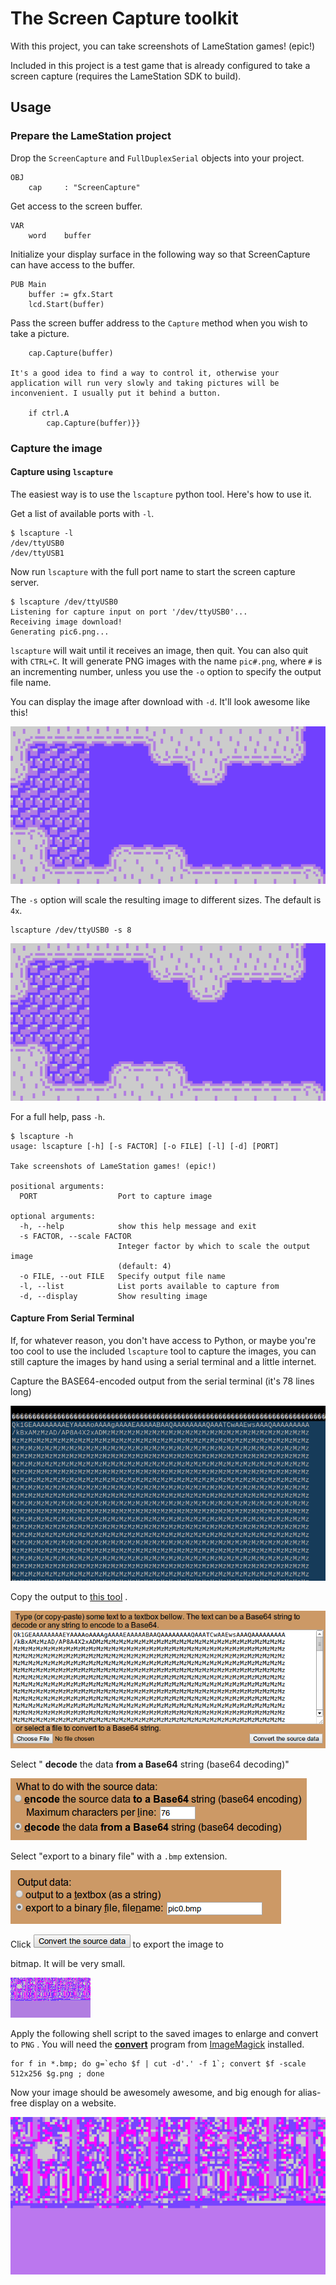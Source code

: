 
# The Screen Capture toolkit

With this project, you can take screenshots of LameStation games! (epic!)

Included in this project is a test game that is already configured to take a screen capture (requires the LameStation SDK to build).

## Usage

### Prepare the LameStation project

Drop the `ScreenCapture` and `FullDuplexSerial` objects into your project.

    OBJ
        cap     : "ScreenCapture"

Get access to the screen buffer.

    VAR
        word    buffer

Initialize your display surface in the following way so that ScreenCapture can have access to the buffer.

    PUB Main
        buffer := gfx.Start
        lcd.Start(buffer)

Pass the screen buffer address to the `Capture` method when you wish to take a picture.

        cap.Capture(buffer)

    It's a good idea to find a way to control it, otherwise your
    application will run very slowly and taking pictures will be
    inconvenient. I usually put it behind a button.

        if ctrl.A
            cap.Capture(buffer)}}

### Capture the image

#### Capture using `lscapture`

The easiest way is to use the `lscapture` python tool. Here's how to use it.

Get a list of available ports with `-l`.

    $ lscapture -l
    /dev/ttyUSB0
    /dev/ttyUSB1

Now run `lscapture` with the full port name to start the screen capture server.

    $ lscapture /dev/ttyUSB0
    Listening for capture input on port '/dev/ttyUSB0'...
    Receiving image download!
    Generating pic6.png...

`lscapture` will wait until it receives an image, then quit. You can also quit with `CTRL+C`. It will generate PNG images with the name `pic#.png`, where `#` is an incrementing number, unless you use the `-o` option to specify the output file name.

You can display the image after download with `-d`. It'll look awesome like this!

![](images/pic7.png)

The `-s` option will scale the resulting image to different sizes. The default is `4x`.

    lscapture /dev/ttyUSB0 -s 8

![](images/pic8.png)

For a full help, pass `-h`.

    $ lscapture -h
    usage: lscapture [-h] [-s FACTOR] [-o FILE] [-l] [-d] [PORT]

    Take screenshots of LameStation games! (epic!)

    positional arguments:
      PORT                  Port to capture image

    optional arguments:
      -h, --help            show this help message and exit
      -s FACTOR, --scale FACTOR
                            Integer factor by which to scale the output image
                            (default: 4)
      -o FILE, --out FILE   Specify output file name
      -l, --list            List ports available to capture from
      -d, --display         Show resulting image

#### Capture From Serial Terminal

If, for whatever reason, you don't have access to Python, or maybe you're too cool to use the included `lscapture` tool to capture the images, you can still capture the images by hand using a serial terminal and a little internet.

Capture the BASE64-encoded output from the serial terminal (it's 78 lines long)

![](images/16089172.png)

Copy the output to [this tool](http://www.motobit.com/util/base64-decoder-encoder.asp) .

![](images/16089169.png)

Select " **decode** the data **from a Base64** string (base64 decoding)"

![](images/16089170.png)

Select "export to a binary file" with a `.bmp` extension.

![](images/16089167.png)

Click ![](images/16089168.png) to export the image to

bitmap. It will be very small.

![](images/16089171.bmp)

Apply the following shell script to the saved images to enlarge and convert to `PNG` . You will need the **[convert](http://www.imagemagick.org/script/convert.php)** program from [ImageMagick](http://www.imagemagick.org/) installed.

    for f in *.bmp; do g=`echo $f | cut -d'.' -f 1`; convert $f -scale 512x256 $g.png ; done

Now your image should be awesomely awesome, and big enough for alias-free display on a website.

![](images/16089173.png)

